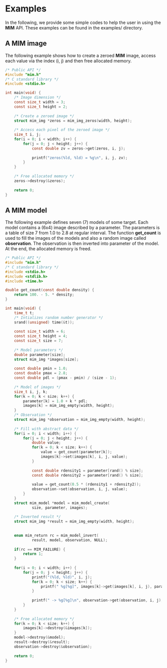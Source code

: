 # Examples

In the following, we provide some simple codes to help the user in using the **MIM** API. These examples can be found in the examples/ directory.


## A MIM image

The following example shows how to create a zeroed **MIM** image, access each value via the index (i, j) and then free allocated memory.

```c
/* Public API */
#include "mim.h"
/* C standard library */
#include <stdio.h>

int main(void) {
	/* Image dimension */
	const size_t width = 3;
	const size_t height = 2;
	
	/* Create a zeroed image */
	struct mim_img *zeros = mim_img_zeros(width, height);
	
	/* Access each pixel of the zeroed image */
	size_t i, j;
	for(i = 0; i < width; i++) {
		for(j = 0; j < height; j++) {
			const double zv = zeros->get(zeros, i, j);
			
			printf("zeros(%ld, %ld) = %g\n", i, j, zv);
		}
	}
	
	/* Free allocated memory */
	zeros->destroy(&zeros);
	
	return 0;
}

```


## A MIM model

The following example defines seven (7) models of some target. Each model contains a (6x4) image described by a parameter. The parameters is a table of size 7 from 1.0 to 2.8 at regular interval. The function **get_count** is used to fill the images of the models and also a random image called **observation**. The observation is then inverted into parameter of the model. At the end, the allocated memory is freed.

```c
/* Public API */
#include "mim.h"
/* C standard library */
#include <stdio.h>
#include <stdlib.h>
#include <time.h>

double get_count(const double density) {
	return 100. - 5. * density;
}

int main(void) {
	time_t t;
	/* Intializes random number generator */
	srand((unsigned) time(&t));
	
	const size_t width = 6;
	const size_t height = 4;
	const size_t size = 7;
	
	/* Model parameters */
	double parameter[size];
	struct mim_img *images[size];
	
	const double pmin = 1.0;
	const double pmax = 2.8;
	const double pdl = (pmax - pmin) / (size - 1);
	
	/* Model of images */	
	size_t i, j, k;
	for(k = 0; k < size; k++) {
		parameter[k] = 1.0 + k * pdl;
		images[k] = mim_img_empty(width, height);
	}
	/* Observation */
	struct mim_img *observation = mim_img_empty(width, height);
	
	/* Fill with abstract data */
	for(i = 0; i < width; i++) {
		for(j = 0; j < height; j++) {			
			double value;
			for(k = 0; k < size; k++) {
				value = get_count(parameter[k]);
				images[k]->set(images[k], i, j, value);
			}
			
			const double rdensity1 = parameter[rand() % size];
			const double rdensity2 = parameter[rand() % size];
			
			value = get_count(0.5 * (rdensity1 + rdensity2));
			observation->set(observation, i, j, value);
		}
	}	
	struct mim_model *model = mim_model_create(
			size, parameter, images);
	
	/* Inverted result */
	struct mim_img *result = mim_img_empty(width, height);	
	
	
	enum mim_return rc = mim_model_invert(
			result, model, observation, NULL);
	
	if(rc == MIM_FAILURE) {
		return 1;
	}
	
	for(i = 0; i < width; i++) {
		for(j = 0; j < height; j++) {			
			printf("(%ld, %ld)", i, j);			
			for(k = 0; k < size; k++) {
				printf(" %g[%g]", images[k]->get(images[k], i, j), parameter[k] );
			}
			
			printf(" -> %g[%g]\n", observation->get(observation, i, j), result->get(result, i, j));
		}
	}
	
	/* Free allocated memory */
	for(k = 0; k < size; k++) {
		images[k]->destroy(&images[k]);
	}
	model->destroy(&model);
	result->destroy(&result);
	observation->destroy(&observation);
	
	return 0;
}
```